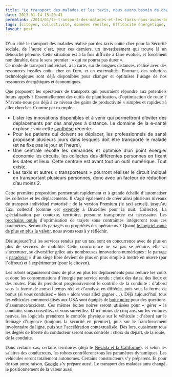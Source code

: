 ```yaml
---
title: "Le transport des malades et les taxis, nous avons besoin de changer. Sinon les robots le feront."
date: 2013-01-14 15:20:41
permalink: /2013/01/le-transport-des-malades-et-les-taxis-nous-avons-besoin-de-changer-sinon-les-robots-le-feront-1.html
tags: [citoyen, collectivité, données réelles, Efficacité énergétique, google, gouvernance, hopital, management de la mobilité, Santé, Service de mobilité]
layout: post
---
```


<p style="margin: 0pt 0pt 10pt;text-align: justify;font-family: Calibri;font-size: 11pt">D’un côté le transport des malades réalisé par des taxis coûte cher pour la Sécurité sociale, de l’autre c’est, pour ces derniers, un investissement qui trouve là un débouché pérenne. Cette situation est à la fois difficile à faire évoluer, et forcément non durable, dans le sens premier : « qui ne pourra pas durer ».<br />Ce mode de transport individuel, à la carte, sur de longues distances, réalisé avec des ressources fossiles coûte cher en €uro, et en externalités. Pourtant, des solutions technologiques sont déjà disponibles pour changer et optimiser l’usage de nos ressources énergétiques et économiques.</p> <p style="margin: 0pt 0pt 10pt;text-align: justify;font-family: Calibri;font-size: 11pt">Que proposent les opérateurs de transports qui pourraient répondre aux potentiels futurs appels ? Essentiellement des outils de planification, d’optimisation de route ? N’avons-nous pas déjà à ce niveau des gains de productivité « simples et rapides »à aller chercher. Comme par exemple : </p>  <!--more-->   <ul> <li> <div style="text-align: justify">Lister les innovations disponibles et à venir qui permettront d’éviter des déplacements par des analyses à distance. Le domaine de la e-santé explose : voir cette <a href="http://www.lemonde.fr/sciences/article/2013/01/03/un-medecin-a-portee-de-clavier_1812625_1650684.html" target="_blank">synthèse</a> récente.</div> </li> <li> <div style="text-align: justify">Pour les patients qui doivent se déplacer, les professionnels de santé proposent plusieurs jours dans lesquels doit être transporté le malade (et ne fixe pas le jour et l’heure), </div> </li> <li> <div style="text-align: justify">Une centrale récolte les demandes et optimise d’un point énergie/économie les circuits, les collectes des différentes personnes en fixant les dates et lieux. Cette centrale est avant tout un outil numérique. Tout existe.</div> </li> <li> <div style="text-align: justify">Les taxis et autres « transporteurs » pourront réaliser le circuit indiqué en transportant plusieurs personnes, donc avec un facteur de réduction d’au moins 2. </div> </li> </ul> <p style="margin: 0pt 0pt 10pt;text-align: justify;font-family: Calibri;font-size: 11pt">Cette première proposition permettrait rapidement et à grande échelle d’automatiser les collectes et les déplacements. Il s’agit également de créer ainsi plusieurs niveaux de transport individuel motorisé : de la version Premium (le taxi actuel), jusqu’au Taxi collectif (comme cet <a href="http://www.bruxellesmobilite.irisnet.be/articles/taxi/comment-ca-marche" target="_blank">exemple</a> à Bruxelles pour la nuit, Collecto). La spécialisation par contexte, territoire, personne transportée est nécessaire. Les <a href="http://radar.oreilly.com/2013/01/the-future-of-programming.html" target="_blank">prochains outils</a> d’optimisation de trajets sous contraintes intégreront tous ces paramètres. Seront-ils partagés ou propriétés des opérateurs ? Quand <a href="https://gabrielplassat.github.io/transportsdufutur/2012/11/le-logiciel-devore-le-monde-quand-les-codes-dominent-les-objets.html" target="_blank">le logiciel capte de plus en plus la valeur</a>, nous avons tous à y réfléchir.</p> <p style="margin: 0pt 0pt 10pt;text-align: justify;font-family: Calibri;font-size: 11pt">Dès aujourd’hui les services rendus par un taxi sont en concurrence avec de plus en plus de services de mobilité. Cette concurrence ne va pas se réduire, elle va s’accentuer, se diversifier grâce aux nombreuses innovations numériques : le partage « <a href="https://gabrielplassat.github.io/transportsdufutur/2012/07/lavenir-de-lautomobile.html">paradoxal</a> » d’un siège libre devient de plus en plus simple à mettre en œuvre (par l’offreur) et à expérimenter (pour le citoyen).</p> <p style="margin: 0pt 0pt 10pt;text-align: justify;font-family: Calibri;font-size: 11pt">Les robots organiseront donc de plus en plus les déplacements pour réduire les coûts et donc les consommations d’énergie par service rendu : choix des dates, des lieux et des routes. Puis ils prendront progressivement le contrôle de la conduite : d’abord sous la forme de conseil temps réel et d’analyse en différée, puis sous la forme de bonus (si vous conduisez « bien » alors vous allez gagner …). Déjà aujourd’hui, tous les véhicules commercialisés aux USA sont équipés de <a href="https://gabrielplassat.github.io/transportsdufutur/2012/05/les-boites-noires-dans-les-voitures-americaines-projetent-une-nouvelle-fois-les-usa-aux-avant-postes.html">boite noire</a> pour des questions<br />d’assurance/accident. Ces mêmes boites noires seront utilisées pour « gérer » la conduite, vous conseillez, et vous surveillez. D’ici moins de cinq ans, sur les voitures neuves, les logiciels prendront le contrôle physique sur le véhicule : d’abord sur le freinage d’urgence (toujours la sécurité en premier), puis sur le franchissement involontaire de ligne, puis sur l’accélération contextualisée. Dès lors, quasiment tous les degrés de liberté du conducteur seront sous contrôle : choix du départ, de la route,<br />de la conduite.</p> <p style="margin: 0pt 0pt 10pt;text-align: justify;font-family: Calibri;font-size: 11pt">Dans certains cas, certains territoires (déjà le <a href="https://gabrielplassat.github.io/transportsdufutur/2012/09/lindustrie-automobile-a-choisi-de-concevoir-developper-et-commercialiser-des-produits-qui-sadaptent-a-tous-les-territoires.html" target="_blank">Nevada et la Californie</a>), et selon les salaires des conducteurs, les robots contrôleront tous les paramètres dynamiques. Les véhicules seront totalement autonomes. Certains constructeurs s’y préparent. Et pour de tout autre raison, <a href="https://gabrielplassat.github.io/transportsdufutur/2012/09/la-google-car-va-rouler-en-californie-tout-va-plus-vite-que-prevu-le-point-de-basculement-se-rapproc.html" target="_blank">Google</a> s’y prépare aussi. Le transport des malades aura changé, le positionnement de la valeur aussi.</p>

